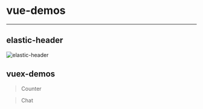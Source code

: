 # vue-demos
---
## elastic-header
![elastic-header](https://snoopy-blog.oss-cn-shanghai.aliyuncs.com/oss-id-1496854468337)

## vuex-demos
> Counter

> Chat
